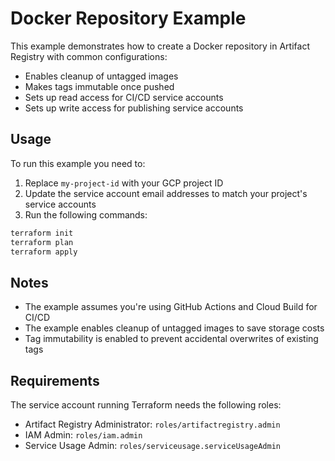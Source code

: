# Docker Repository Example

This example demonstrates how to create a Docker repository in Artifact Registry with common configurations:

- Enables cleanup of untagged images
- Makes tags immutable once pushed
- Sets up read access for CI/CD service accounts
- Sets up write access for publishing service accounts

## Usage

To run this example you need to:

1. Replace `my-project-id` with your GCP project ID
2. Update the service account email addresses to match your project's service accounts
3. Run the following commands:

```bash
terraform init
terraform plan
terraform apply
```

## Notes

- The example assumes you're using GitHub Actions and Cloud Build for CI/CD
- The example enables cleanup of untagged images to save storage costs
- Tag immutability is enabled to prevent accidental overwrites of existing tags

## Requirements

The service account running Terraform needs the following roles:

- Artifact Registry Administrator: `roles/artifactregistry.admin`
- IAM Admin: `roles/iam.admin`
- Service Usage Admin: `roles/serviceusage.serviceUsageAdmin`
